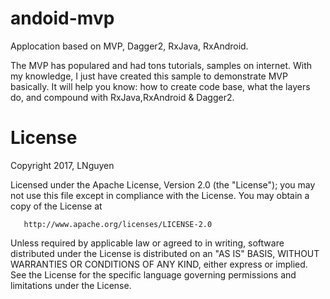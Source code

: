 # andoid-mvp

Applocation based on MVP, Dagger2, RxJava, RxAndroid.

The MVP has populared and had tons tutorials, samples on internet. With my knowledge, I just have created this sample to demonstrate MVP basically.
It will help you know: how to create code base, what the layers do, and compound with RxJava,RxAndroid & Dagger2.

# License
Copyright 2017, LNguyen       

   Licensed under the Apache License, Version 2.0 (the "License");
   you may not use this file except in compliance with the License.
   You may obtain a copy of the License at 
 
       http://www.apache.org/licenses/LICENSE-2.0 

   Unless required by applicable law or agreed to in writing, software
   distributed under the License is distributed on an "AS IS" BASIS,
   WITHOUT WARRANTIES OR CONDITIONS OF ANY KIND, either express or implied.
   See the License for the specific language governing permissions and
   limitations under the License.
